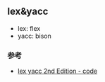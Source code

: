 ## lex&yacc

- lex: flex
- yacc: bison

### 参考
- [lex yacc 2nd Edition - code](https://resources.oreilly.com/examples/9781565920002)